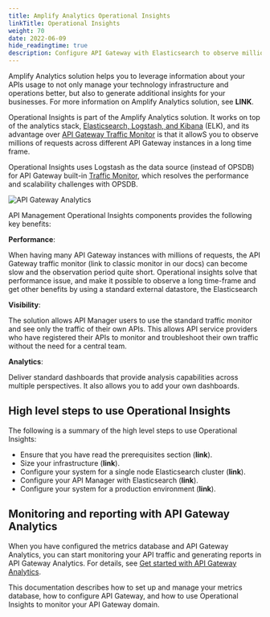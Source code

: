 ```yaml
---
title: Amplify Analytics Operational Insights
linkTitle: Operational Insights
weight: 70
date: 2022-06-09
hide_readingtime: true
description: Configure API Gateway with Elasticsearch to observe millions of requests across different API Gateway instances.
---
```


Amplify Analytics solution helps you to leverage information about your APIs usage to not only manage your technology infrastructure and operations better, but also to generate additional insights for your businesses. For more information on Amplify Analytics solution, see **LINK**.

Operational Insights is part of the Amplify Analytics solution. It works on top of the analytics stack, [Elasticsearch, Logstash, and Kibana](https://www.elastic.co/elasticsearch/) (ELK), and its advantage over [API Gateway Traffic Monitor](/docs/apimanager_analytics/analytics_intro/) is that it allowS you to observe millions of requests across different API Gateway instances in a long time frame.

Operational Insights uses Logstash as the data source (instead of OPSDB) for API Gateway built-in [Traffic Monitor](/docs/apimanager_analytics/analytics_intro/), which resolves the performance and scalability challenges with OPSDB.

![API Gateway Analytics](/Images/concepts/reporter.png)

API Management Operational Insights components provides the following key benefits:

**Performance**:

When having many API Gateway instances with millions of requests, the API Gateway traffic monitor (link to classic monitor in our docs) can become slow and the observation period quite short. Operational insights solve that performance issue, and make it possible to observe a long time-frame and get other benefits by using a standard external datastore, the Elasticsearch

**Visibility**:

The solution allows API Manager users to use the standard traffic monitor and see only the traffic of their own APIs. This allows API service providers who have registered their APIs to monitor and troubleshoot their own traffic without the need for a central team.

**Analytics**:

Deliver standard dashboards that provide analysis capabilities across multiple perspectives. It also allows you to add your own dashboards.

## High level steps to use Operational Insights

The following is a summary of the high level steps to use Operational Insights:

* Ensure that you have read the prerequisites section (**link**).
* Size your infrastructure (**link**).
* Configure your system for a single node Elasticsearch cluster (**link**).
* Configure your API Manager with Elasticsearch (**link**).
* Configure your system for a production environment (**link**).

## Monitoring and reporting with API Gateway Analytics

When you have configured the metrics database and API Gateway Analytics, you can start monitoring your API traffic and generating reports in API Gateway Analytics. For details, see [Get started with API Gateway Analytics](/docs/apimanager_analytics/analytics_start/).

This documentation describes how to set up and manage your metrics database, how to configure API Gateway, and how to use Operational Insights to monitor your API Gateway domain.
